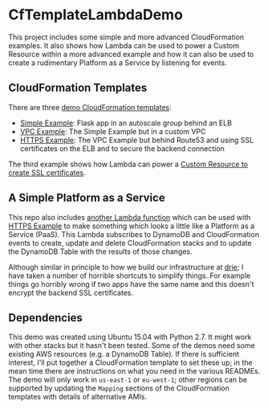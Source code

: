 # CfTemplateLambdaDemo

This project includes some simple and more advanced CloudFormation examples.  It also shows how Lambda can be used to power a Custom Resource within a more advanced example 
and how it can also be used to create a rudimentary Platform as a Service by listening for events.

## CloudFormation Templates

There are three [demo CloudFormation templates](cloudformation_template_examples):

* [Simple Example](cloudformation_template_examples/simple_app_template.json): Flask app in an autoscale group behind an ELB
* [VPC Example](cloudformation_template_examples/vpc_example_template.json): The Simple Example but in a custom VPC
* [HTTPS Example](cloudformation_template_examples/https_app_template.json): The VPC Example but behind Route53 and using SSL certificates on the ELB and to secure the backend connection

The third example shows how Lambda can power a [Custom Resource to create SSL certificates](certificate_lambda).

## A Simple Platform as a Service

This repo also includes [another Lambda function](dynamo_event_lambda) which can be used with [HTTPS Example](cloudformation_template_examples/https_app_template.json) to make something which 
looks a little like a Platform as a Service (PaaS).  This Lambda subscribes to DynamoDB and CloudFormation events to create, update and delete CloudFormation stacks and to update the
DynamoDB Table with the results of those changes.

Although similar in principle to how we build our infrastructure at [drie](https://drie.co); I have taken a number of 
horrible shortcuts to simplify things.  For example things go horribly wrong if two apps have the same name and this 
doesn't encrypt the backend SSL certificates.

## Dependencies

This demo was created using Ubuntu 15.04 with Python 2.7.  It might work with other stacks but it hasn't been tested.
Some of the demos need some existing AWS resources (e.g. a DynamoDB Table).  If there is sufficient interest, I'll put 
together a CloudFormation template to set these up; in the mean time there are instructions on what you need in the 
various READMEs.  The demo will only work in `us-east-1` or `eu-west-1`; other regions can be supported by updating 
the `Mapping` sections of the CloudFormation templates with details of alternative AMIs.
